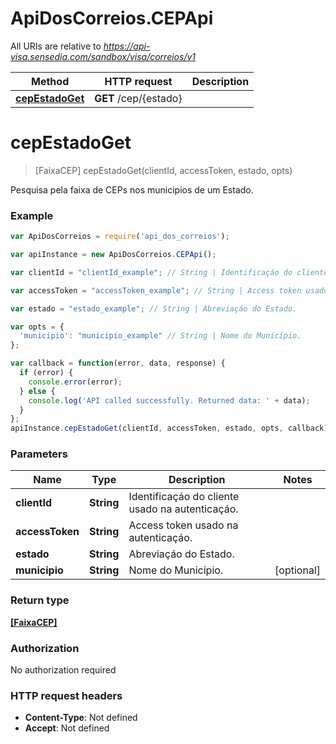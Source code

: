 # ApiDosCorreios.CEPApi

All URIs are relative to *https://api-visa.sensedia.com/sandbox/visa/correios/v1*

Method | HTTP request | Description
------------- | ------------- | -------------
[**cepEstadoGet**](CEPApi.md#cepEstadoGet) | **GET** /cep/{estado} | 


<a name="cepEstadoGet"></a>
# **cepEstadoGet**
> [FaixaCEP] cepEstadoGet(clientId, accessToken, estado, opts)



Pesquisa pela faixa de CEPs nos municipios de um Estado.

### Example
```javascript
var ApiDosCorreios = require('api_dos_correios');

var apiInstance = new ApiDosCorreios.CEPApi();

var clientId = "clientId_example"; // String | Identificaçáo do cliente usado na autenticaçáo.

var accessToken = "accessToken_example"; // String | Access token usado na autenticaçáo.

var estado = "estado_example"; // String | Abreviaçáo do Estado.

var opts = { 
  'municipio': "municipio_example" // String | Nome do Município.
};

var callback = function(error, data, response) {
  if (error) {
    console.error(error);
  } else {
    console.log('API called successfully. Returned data: ' + data);
  }
};
apiInstance.cepEstadoGet(clientId, accessToken, estado, opts, callback);
```

### Parameters

Name | Type | Description  | Notes
------------- | ------------- | ------------- | -------------
 **clientId** | **String**| Identificaçáo do cliente usado na autenticaçáo. | 
 **accessToken** | **String**| Access token usado na autenticaçáo. | 
 **estado** | **String**| Abreviaçáo do Estado. | 
 **municipio** | **String**| Nome do Município. | [optional] 

### Return type

[**[FaixaCEP]**](FaixaCEP.md)

### Authorization

No authorization required

### HTTP request headers

 - **Content-Type**: Not defined
 - **Accept**: Not defined

